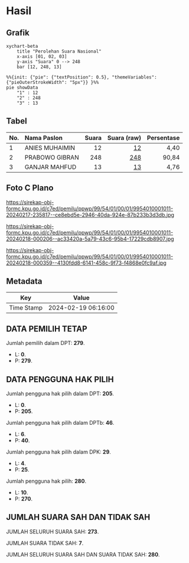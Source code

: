 # Hasil

## Grafik

```mermaid
xychart-beta
    title "Perolehan Suara Nasional"
    x-axis [01, 02, 03]
    y-axis "Suara" 0 --> 248
    bar [12, 248, 13]
```

```mermaid
%%{init: {"pie": {"textPosition": 0.5}, "themeVariables": {"pieOuterStrokeWidth": "5px"}} }%%
pie showData
    "1" : 12
    "2" : 248
    "3" : 13
```

## Tabel

| No. | Nama Paslon    | Suara | Suara (raw) | Persentase |
|:--- |:-------------- | -----:| -----------:| ----------:|
| 1   | ANIES MUHAIMIN | 12    | [12][p-1]   | 4,40       |
| 2   | PRABOWO GIBRAN | 248   | [248][p-2]  | 90,84      |
| 3   | GANJAR MAHFUD  | 13    | [13][p-3]   | 4,76       |


[p-1]: https://github.com/gigit-pemilu/pemilu-2024/blob/main/pilpres/hitung-suara/sub/99-luar-negeri/sub/54-johor-bahru-malaysia/sub/01-johor-bahru-malaysia/sub/0001-johor-bahru-malaysia/sub/011-ksk-001/sub/paslon-1.txt
[p-2]: https://github.com/gigit-pemilu/pemilu-2024/blob/main/pilpres/hitung-suara/sub/99-luar-negeri/sub/54-johor-bahru-malaysia/sub/01-johor-bahru-malaysia/sub/0001-johor-bahru-malaysia/sub/011-ksk-001/sub/paslon-2.txt
[p-3]: https://github.com/gigit-pemilu/pemilu-2024/blob/main/pilpres/hitung-suara/sub/99-luar-negeri/sub/54-johor-bahru-malaysia/sub/01-johor-bahru-malaysia/sub/0001-johor-bahru-malaysia/sub/011-ksk-001/sub/paslon-3.txt

## Foto C Plano

https://sirekap-obj-formc.kpu.go.id/c7ed/pemilu/ppwp/99/54/01/00/01/9954010001011-20240217-235817--ce8ebd5e-2946-40da-924e-87b233b3d3db.jpg

https://sirekap-obj-formc.kpu.go.id/c7ed/pemilu/ppwp/99/54/01/00/01/9954010001011-20240218-000206--ac33420a-5a79-43c6-95b4-17229cdb8907.jpg

https://sirekap-obj-formc.kpu.go.id/c7ed/pemilu/ppwp/99/54/01/00/01/9954010001011-20240218-000359--4130fdd8-6141-458c-9f73-f4868e0fc9af.jpg


## Metadata

| Key        | Value               |
| ---------- | ------------------- |
| Time Stamp | 2024-02-19 06:16:00 |


## DATA PEMILIH TETAP

Jumlah pemilih dalam DPT: **279**.
 * L: **0**.
 * P: **279**.

## DATA PENGGUNA HAK PILIH

Jumlah pengguna hak pilih dalam DPT: **205**.
 * L: **0**.
 * P: **205**.

Jumlah pengguna hak pilih dalam DPTb: **46**.
 * L: **6**.
 * P: **40**.

Jumlah pengguna hak pilih dalam DPK: **29**.
 * L: **4**.
 * P: **25**.

Jumlah pengguna hak pilih: **280**.
 * L: **10**.
 * P: **270**.

## JUMLAH SUARA SAH DAN TIDAK SAH

JUMLAH SELURUH SUARA SAH: **273**.

JUMLAH SUARA TIDAK SAH: **7**.

JUMLAH SELURUH SUARA SAH DAN SUARA TIDAK SAH: **280**.


